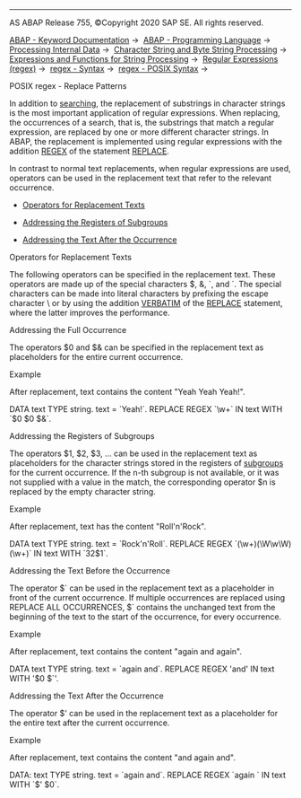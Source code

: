   

* * *

AS ABAP Release 755, ©Copyright 2020 SAP SE. All rights reserved.

[ABAP - Keyword Documentation](javascript:call_link\('abenabap.htm'\)) →  [ABAP - Programming Language](javascript:call_link\('abenabap_reference.htm'\)) →  [Processing Internal Data](javascript:call_link\('abenabap_data_working.htm'\)) →  [Character String and Byte String Processing](javascript:call_link\('abenabap_data_string.htm'\)) →  [Expressions and Functions for String Processing](javascript:call_link\('abenstring_processing_expr_func.htm'\)) →  [Regular Expressions (regex)](javascript:call_link\('abenregular_expressions.htm'\)) →  [regex - Syntax](javascript:call_link\('abenregex_syntax.htm'\)) →  [regex - POSIX Syntax](javascript:call_link\('abenregex_posix_syntax.htm'\)) → 

POSIX regex - Replace Patterns

In addition to [searching](javascript:call_link\('abenregex_posix_search.htm'\)), the replacement of substrings in character strings is the most important application of regular expressions. When replacing, the occurrences of a search, that is, the substrings that match a regular expression, are replaced by one or more different character strings. In ABAP, the replacement is implemented using regular expressions with the addition [REGEX](javascript:call_link\('abapfind_pattern.htm'\)) of the statement [REPLACE](javascript:call_link\('abapreplace.htm'\)).

In contrast to normal text replacements, when regular expressions are used, operators can be used in the replacement text that refer to the relevant occurrence.

-   [Operators for Replacement Texts](#abenregex-posix-replace-1--------addressing-the-full-occurrence---@ITOC@@ABENREGEX_POSIX_REPLACE_2)

-   [Addressing the Registers of Subgroups](#abenregex-posix-replace-3--------addressing-the-text-before-the-occurrence---@ITOC@@ABENREGEX_POSIX_REPLACE_4)

-   [Addressing the Text After the Occurrence](#@@ITOC@@ABENREGEX_POSIX_REPLACE_5)

Operators for Replacement Texts

The following operators can be specified in the replacement text. These operators are made up of the special characters $, &, \`, and ´. The special characters can be made into literal characters by prefixing the escape character \\ or by using the addition [VERBATIM](javascript:call_link\('abapreplace_options.htm'\)) of the [REPLACE](javascript:call_link\('abapreplace.htm'\)) statement, where the latter improves the performance.

Addressing the Full Occurrence

The operators $0 and $& can be specified in the replacement text as placeholders for the entire current occurrence.

Example

After replacement, text contains the content "Yeah Yeah Yeah!".

DATA text TYPE string.
text = \`Yeah!\`.
REPLACE REGEX \`\\w+\` IN text WITH \`$0 $0 $&\`.

Addressing the Registers of Subgroups

The operators $1, $2, $3, ... can be used in the replacement text as placeholders for the character strings stored in the registers of [subgroups](javascript:call_link\('abenregex_posix_syntax_operators.htm'\)) for the current occurrence. If the n-th subgroup is not available, or it was not supplied with a value in the match, the corresponding operator $n is replaced by the empty character string.

Example

After replacement, text has the content "Roll'n'Rock".

DATA text TYPE string.
text = \`Rock'n'Roll\`.
REPLACE REGEX \`(\\w+)(\\W\\w\\W)(\\w+)\` IN text WITH \`$3$2$1\`.

Addressing the Text Before the Occurrence

The operator $\` can be used in the replacement text as a placeholder in front of the current occurrence. If multiple occurrences are replaced using REPLACE ALL OCCURRENCES, $\` contains the unchanged text from the beginning of the text to the start of the occurrence, for every occurrence.

Example

After replacement, text contains the content "again and again".

DATA text TYPE string.
text = \`again and\`.
REPLACE REGEX 'and' IN text WITH '$0 $\`'.

Addressing the Text After the Occurrence

The operator $' can be used in the replacement text as a placeholder for the entire text after the current occurrence.

Example

After replacement, text contains the content "and again and".

DATA: text TYPE string.
text = \`again and\`.
REPLACE REGEX \`again \` IN text WITH \`$' $0\`.
